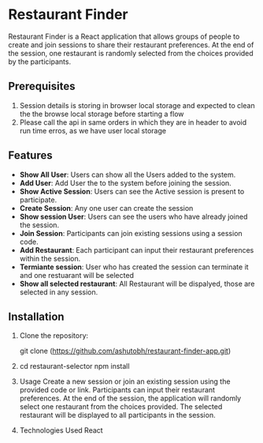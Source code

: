 # Restaurant Finder

Restaurant Finder is a React application that allows groups of people to create and join sessions to share their restaurant preferences. At the end of the session, one restaurant is randomly selected from the choices provided by the participants.

## Prerequisites
1. Session details is storing in browser local storage and expected to clean the the browse local storage before starting a flow
2. Please call the api in same orders in which they are in header to avoid run time erros, as we have user local storage

## Features
- **Show All User**: Users can show all the Users added to the system.
- **Add User**: Add User the to the system before joining the session.
- **Show Active Session**: Users can see the Active session is present to participate.
- **Create Session**: Any one user can create the session
- **Show session User**: Users can see the users who have already joined the session.
- **Join Session**: Participants can join existing sessions using a session code.
- **Add Restaurant**: Each participant can input their restaurant preferences within the session.
- **Termiante session**: User who has created the session can terminate it and one restuarant will be selected
- **Show all selected restaurant**: All Restaurant will be dispalyed, those are selected in any session.

## Installation

1. Clone the repository:

   git clone (https://github.com/ashutobh/restaurant-finder-app.git)

2. cd restaurant-selector
    npm install

3. Usage
    Create a new session or join an existing session using the provided code or link.
    Participants can input their restaurant preferences.
    At the end of the session, the application will randomly select one restaurant from the choices provided.
    The selected restaurant will be displayed to all participants in the session.
4. Technologies Used
    React
